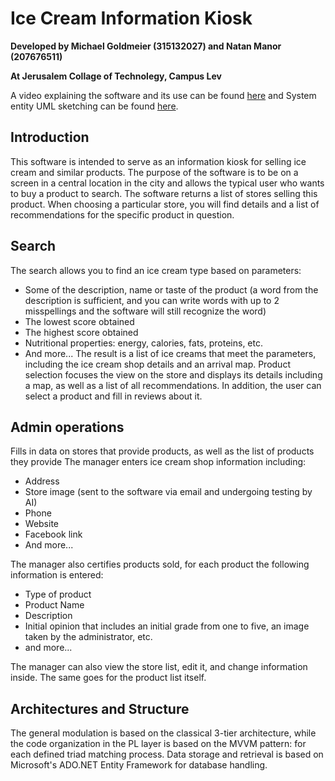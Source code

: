 # Ice Cream Information Kiosk
**Developed by Michael Goldmeier (315132027) and Natan Manor (207676511)**

**At Jerusalem Collage of Technolegy, Campus Lev**

A video explaining the software and its use can be found [here](https://youtu.be/UI-k_IfrF8Q) and 
System entity UML sketching can be found [here](https://github.com/nmanor/IceCreamKioskInformation/blob/master/UML.pdf).
## Introduction
This software is intended to serve as an information kiosk for selling ice cream and similar products. The purpose of the software is to be on a screen in a central location in the city and allows the typical user who wants to buy a product to search. The software returns a list of stores selling this product. When choosing a particular store, you will find details and a list of recommendations for the specific product in question.
## Search
The search allows you to find an ice cream type based on parameters:
- Some of the description, name or taste of the product (a word from the description is sufficient, and you can write words with up to 2 misspellings and the software will still recognize the word)
- The lowest score obtained
- The highest score obtained
- Nutritional properties: energy, calories, fats, proteins, etc.
- And more...
The result is a list of ice creams that meet the parameters, including the ice cream shop details and an arrival map. 
Product selection focuses the view on the store and displays its details including a map, as well as a list of all recommendations. 
In addition, the user can select a product and fill in reviews about it.
## Admin operations
Fills in data on stores that provide products, as well as the list of products they provide
The manager enters ice cream shop information including:
- Address
- Store image (sent to the software via email and undergoing testing by AI)
- Phone
- Website
- Facebook link
- And more...

The manager also certifies products sold, for each product the following information is entered:
- Type of product
- Product Name
- Description
- Initial opinion that includes an initial grade from one to five, an image taken by the administrator, etc.
- and more...

The manager can also view the store list, edit it, and change information inside. The same goes for the product list itself.
## Architectures and Structure
The general modulation is based on the classical 3-tier architecture, while the code organization in the PL layer is based on the MVVM pattern: for each defined triad matching process.
Data storage and retrieval is based on Microsoft's ADO.NET Entity Framework for database handling.
